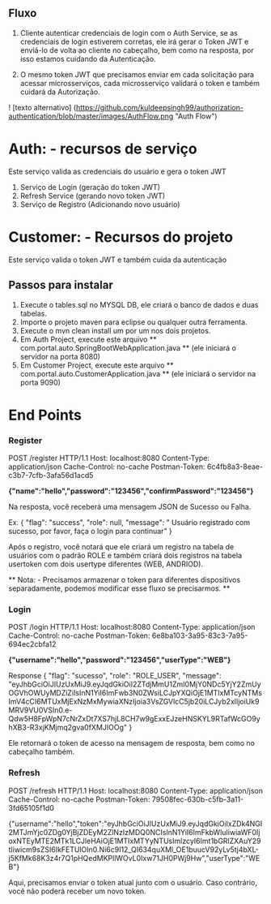 ## Fluxo
1. Cliente autenticar credenciais de login com o Auth Service, se as credenciais de login estiverem corretas, ele irá gerar o Token JWT e enviá-lo de volta ao cliente no cabeçalho, bem como na resposta, por isso estamos cuidando da Autenticação.

2. O mesmo token JWT que precisamos enviar em cada solicitação para acessar microsserviços, cada microsserviço validará o token e também cuidará da Autorização.

! [texto alternativo] (https://github.com/kuldeepsingh99/authorization-authentication/blob/master/images/AuthFlow.png "Auth Flow")

# Auth: - recursos de serviço #

Este serviço valida as credenciais do usuário e gera o token JWT

1. Serviço de Login (geração do token JWT)
2. Refresh Service (gerando novo token JWT)
3. Serviço de Registro (Adicionando novo usuário)

# Customer: - Recursos do projeto #

Este serviço valida o token JWT e também cuida da autenticação

## Passos para instalar ##

1. Execute o tables.sql no MYSQL DB, ele criará o banco de dados e duas tabelas.
2. Importe o projeto maven para eclipse ou qualquer outra ferramenta.
3. Execute o mvn clean install um por um nos dois projetos.
4. Em Auth Project, execute este arquivo ** com.portal.auto.SpringBootWebApplication.java ** (ele iniciará o servidor na porta 8080)
5. Em Customer Project, execute este arquivo ** com.portal.auto.CustomerApplication.java ** (ele iniciará o servidor na porta 9090)

# End Points #

### Register ###

POST /register HTTP/1.1
Host: localhost:8080
Content-Type: application/json
Cache-Control: no-cache
Postman-Token: 6c4fb8a3-8eae-c3b7-7cfb-3afa56d1acd5

**{"name":"hello","password":"123456","confirmPassword":"123456"}**


Na resposta, você receberá uma mensagem JSON de Sucesso ou Falha.

Ex.
{
  "flag": "success",
  "role": null,
  "message": " Usuário registrado com sucesso, por favor, faça o login para continuar"
}


Após o registro, você notará que ele criará um registro na tabela de usuários com o padrão ROLE e também criará dois registros na tabela usertoken com dois usertype diferentes (WEB, ANDRIOD).

** Nota: - Precisamos armazenar o token para diferentes dispositivos separadamente, podemos modificar esse fluxo se precisarmos. **

### Login ###

POST /login HTTP/1.1
Host: localhost:8080
Content-Type: application/json
Cache-Control: no-cache
Postman-Token: 6e8ba103-3a95-83c3-7a95-694ec2cbfa12

**{"username":"hello","password":"123456","userType":"WEB"}**

Response
{
    "flag": "sucesso",
    "role": "ROLE_USER",
    "message": "eyJhbGciOiJIUzUxMiJ9.eyJqdGkiOiI2ZTdjMmU1ZmI0MjY0NDc5YjY2ZmUyOGVhOWUyMDZiZiIsInN1YiI6ImFwb3N0ZWsiLCJpYXQiOjE1MTIxMTcyNTMsImV4cCI6MTUxMjExNzMxMywiaXNzIjoia3VsZGVlcC5jb20iLCJyb2xlIjoiUk9MRV9VU0VSIn0.e-Qdw5H8FpWpN7cNrZxDt7XS7hjL8CH7w9gExxEJzeHNSKYL9RTafWcGO9yhXB3-R3xjKMjmq2gva0fXMJIOOg"
}

Ele retornará o token de acesso na mensagem de resposta, bem como no cabeçalho também.

### Refresh ### 

POST /refresh HTTP/1.1
Host: localhost:8080
Content-Type: application/json
Cache-Control: no-cache
Postman-Token: 79508fec-630b-c5fb-3a11-3fd65105f1d0

{"username":"hello","token":"eyJhbGciOiJIUzUxMiJ9.eyJqdGkiOiIxZDk4NGI2MTJmYjc0ZDg0YjBjZDEyM2ZlNzIzMDQ0NCIsInN1YiI6ImFkbWluIiwiaWF0IjoxNTEyMTE2MTk1LCJleHAiOjE1MTIxMTYyNTUsImlzcyI6Imt1bGRlZXAuY29tIiwicm9sZSI6IkFETUlOIn0.Ni6c9I12_QI634quXMl_OE1buucV92yLv5tj4bXL-j5KfMk68K3z4r7Q1pHQedMKPllWOvL0Ixw71JH0PWj9Hw","userType":"WEB"}


Aqui, precisamos enviar o token atual junto com o usuário. Caso contrário, você não poderá receber um novo token.









